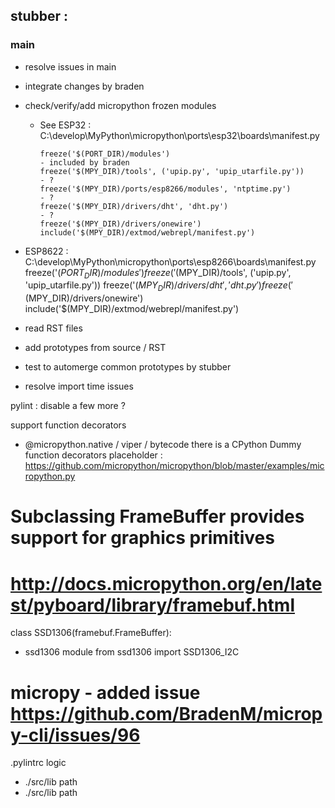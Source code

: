 ## stubber : 
###  main 

- resolve issues in main
- integrate changes by braden
- check/verify/add micropython frozen modules 

  - See ESP32 : C:\develop\MyPython\micropython\ports\esp32\boards\manifest.py

        freeze('$(PORT_DIR)/modules')                                       - included by braden 
        freeze('$(MPY_DIR)/tools', ('upip.py', 'upip_utarfile.py'))         - ?
        freeze('$(MPY_DIR)/ports/esp8266/modules', 'ntptime.py')            - ?
        freeze('$(MPY_DIR)/drivers/dht', 'dht.py')                          - ?
        freeze('$(MPY_DIR)/drivers/onewire')
        include('$(MPY_DIR)/extmod/webrepl/manifest.py')

- ESP8622 : C:\develop\MyPython\micropython\ports\esp8266\boards\manifest.py
        freeze('$(PORT_DIR)/modules')
        freeze('$(MPY_DIR)/tools', ('upip.py', 'upip_utarfile.py'))
        freeze('$(MPY_DIR)/drivers/dht', 'dht.py')
        freeze('$(MPY_DIR)/drivers/onewire')
        include('$(MPY_DIR)/extmod/webrepl/manifest.py')

        
        



- read RST files 
- add prototypes from source / RST 
- test to automerge common prototypes by stubber

- resolve import time issues 

pylint : disable a few more ?

support function decorators 
- @micropython.native / viper / bytecode
 there is a CPython Dummy function decorators placeholder : https://github.com/micropython/micropython/blob/master/examples/micropython.py


# Subclassing FrameBuffer provides support for graphics primitives
# http://docs.micropython.org/en/latest/pyboard/library/framebuf.html
class SSD1306(framebuf.FrameBuffer):
- ssd1306 module
    from ssd1306 import  SSD1306_I2C


# micropy - added issue https://github.com/BradenM/micropy-cli/issues/96
.pylintrc logic 
- ./src/lib path 
- ./src/lib path 










